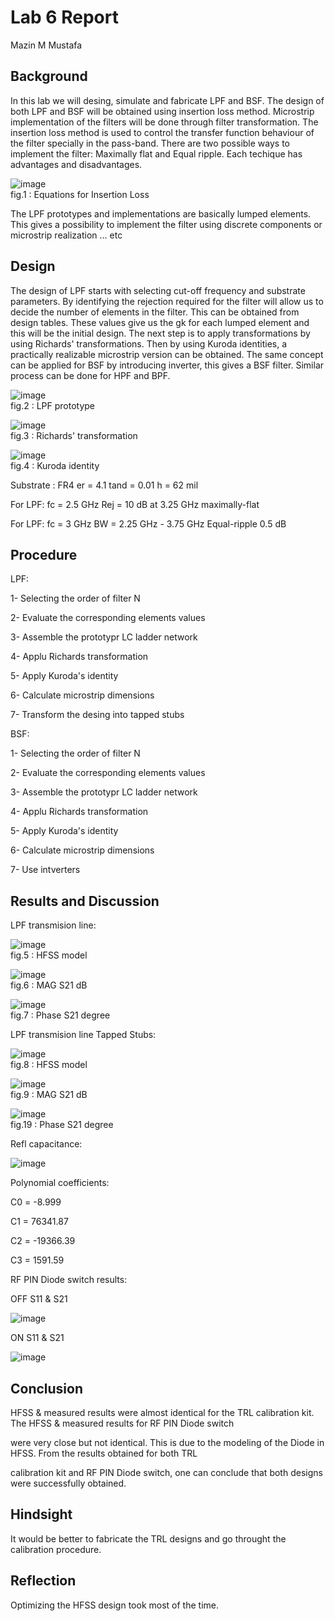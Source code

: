 # Lab 6 Report
Mazin M Mustafa 

## Background

In this lab we will desing, simulate and fabricate LPF and BSF. The design of both LPF and BSF will be obtained using insertion loss method. Microstrip implementation of the filters will be done through filter transformation. The insertion loss method is used to control the transfer function behaviour of the filter specially in the pass-band. There are two possible ways to implement the filter: Maximally flat and Equal ripple. Each techique has advantages and disadvantages. 

![image](https://github.com/CourseReps/ECEN452-Spring2016/blob/master/Students/Mazin-M-Mustafa/Lab6/equations.png) <br>
fig.1 : Equations for Insertion Loss

The LPF prototypes and implementations are basically lumped elements. This gives a possibility to implement the filter using discrete components or microstrip realization ... etc

## Design

The design of LPF starts with selecting cut-off frequency and substrate parameters. By identifying the rejection required for the filter will allow us to decide the number of elements in the filter. This can be obtained from design tables. These values give us the gk for each lumped element and this will be the initial design. The next step is to apply transformations by using Richards' transformations. Then by using Kuroda identities, a practically realizable microstrip version can be obtained. The same concept can be applied for BSF by introducing inverter, this gives a BSF filter. Similar process can be done for HPF and BPF.

![image](https://github.com/CourseReps/ECEN452-Spring2016/blob/master/Students/Mazin-M-Mustafa/Lab6/prototype.png) <br>
fig.2 : LPF prototype

![image](https://github.com/CourseReps/ECEN452-Spring2016/blob/master/Students/Mazin-M-Mustafa/Lab6/Rich.png) <br>
fig.3 : Richards' transformation

![image](https://github.com/CourseReps/ECEN452-Spring2016/blob/master/Students/Mazin-M-Mustafa/Lab6/kord.png) <br>
fig.4 : Kuroda identity

Substrate : FR4
er = 4.1
tand = 0.01
h = 62 mil

For LPF:
fc = 2.5 GHz
Rej = 10 dB at 3.25 GHz
maximally-flat

For LPF:
fc = 3 GHz
BW = 2.25 GHz - 3.75 GHz
Equal-ripple 0.5 dB

## Procedure

LPF:

1- Selecting the order of filter N

2- Evaluate the corresponding elements values

3- Assemble the prototypr LC ladder network

4- Applu Richards transformation

5- Apply Kuroda's identity

6- Calculate microstrip dimensions

7- Transform the desing into tapped stubs

BSF:

1- Selecting the order of filter N

2- Evaluate the corresponding elements values

3- Assemble the prototypr LC ladder network

4- Applu Richards transformation

5- Apply Kuroda's identity

6- Calculate microstrip dimensions

7- Use intverters

## Results and Discussion

LPF transmision line:

![image](https://github.com/CourseReps/ECEN452-Spring2016/blob/master/Students/Mazin-M-Mustafa/Lab6/LPF1.png) <br>
fig.5 : HFSS model

![image](https://github.com/CourseReps/ECEN452-Spring2016/blob/master/Students/Mazin-M-Mustafa/Lab6/LPF1_dB.png) <br>
fig.6 : MAG S21 dB

![image](https://github.com/CourseReps/ECEN452-Spring2016/blob/master/Students/Mazin-M-Mustafa/Lab6/LPF1_phase.png) <br>
fig.7 : Phase S21 degree

LPF transmision line Tapped Stubs:

![image](https://github.com/CourseReps/ECEN452-Spring2016/blob/master/Students/Mazin-M-Mustafa/Lab6/LPF2.png) <br>
fig.8 : HFSS model

![image](https://github.com/CourseReps/ECEN452-Spring2016/blob/master/Students/Mazin-M-Mustafa/Lab6/LPF2_dB.png) <br>
fig.9 : MAG S21 dB

![image](https://github.com/CourseReps/ECEN452-Spring2016/blob/master/Students/Mazin-M-Mustafa/Lab6/LPF2_phase.png) <br>
fig.19 : Phase S21 degree

Refl capacitance:

![image](https://github.com/CourseReps/ECEN452-Spring2016/blob/master/Students/Mazin-M-Mustafa/Lab5/Capacitance.png) <br>

Polynomial coefficients:

C0 = -8.999

C1 = 76341.87

C2 = -19366.39

C3 = 1591.59

RF PIN Diode switch results:

OFF S11 & S21

![image](https://github.com/CourseReps/ECEN452-Spring2016/blob/master/Students/Mazin-M-Mustafa/Lab5/OFF.png) <br>

ON S11 & S21

![image](https://github.com/CourseReps/ECEN452-Spring2016/blob/master/Students/Mazin-M-Mustafa/Lab5/ON.png) <br>

## Conclusion

HFSS & measured results were almost identical for the TRL calibration kit. The HFSS & measured results for RF PIN Diode switch

were very close but not identical. This is due to the modeling of the Diode in HFSS. From the results obtained for both TRL

calibration kit and RF PIN Diode switch, one can conclude that both designs were successfully obtained.

## Hindsight

It would be better to fabricate the TRL designs and go throught the calibration procedure. 

## Reflection

Optimizing the HFSS design took most of the time.

